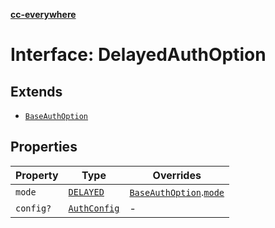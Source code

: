 [**cc-everywhere**](../../../../../index.md)

<HorizontalLine />

# Interface: DelayedAuthOption

## Extends

- [`BaseAuthOption`](base-auth-option.md)

## Properties

| Property | Type | Overrides |
| ------ | ------ | ------ |
| `mode` | [`DELAYED`](../enumerations/auth-mode.md#delayed) | [`BaseAuthOption`](base-auth-option.md).[`mode`](base-auth-option.md#mode) |
| `config?` | [`AuthConfig`](auth-config.md) | - |

